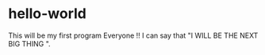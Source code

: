 # hello-world
This will be my first program 
Everyone !! 
I can say that "I WILL BE THE NEXT BIG THING ".
